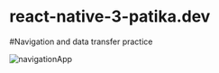 # react-native-3-patika.dev
#Navigation and data transfer practice

![navigationApp](https://user-images.githubusercontent.com/53627195/152332149-aaa0dfe0-ea9e-4f50-8eba-13461f5fd08f.gif)
